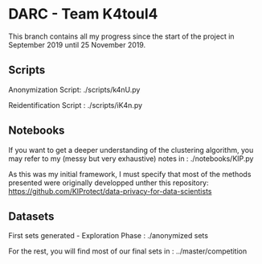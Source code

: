 # DARC - Team K4toul4

This branch contains all my progress since the start of the project in September 2019 until 25 November 2019. 

## Scripts

Anonymization Script: 
./scripts/k4nU.py

Reidentification Script : 
./scripts/iK4n.py 

## Notebooks

If you want to get a deeper understanding of the clustering algorithm, you may refer to my (messy but very exhaustive) notes in :
./notebooks/KIP.py

As this was my initial framework, I must specify that most of the methods presented were originally developped unther this repository:
https://github.com/KIProtect/data-privacy-for-data-scientists

## Datasets 

First sets generated - Exploration Phase : 
./anonymized sets

For the rest, you will find most of our final sets in :
../master/competition










